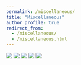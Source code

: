 ```yaml
---
permalink: /miscellaneous/
title: "Miscellaneous"
author_profile: true
redirect_from: 
  - /miscellaneous/
  - /miscellaneous.html
---
```


<img src="Minneapolis.jpg"/>

<img src="winter_camping.jpg"/>

<img src="sky_diving.jpg"/>

<img src="ice_climbing.jpg"/>

<img src="rock_climbing.jpg"/>
